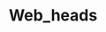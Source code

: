 ---
title: "Web_heads"
categories: web-division
headsList: 
  - name: "Devansh Verma"
    photo: 1yIkzTYHj3RbYYcnPF17tVeXAk-q-5GKS
    linkedin: "https://www.linkedin.com/in/ridin-datta-932697226/"
    facebook: ""
    insta: "https://www.instagram.com/rhydburgerr/"
  - name: "Jenil Dobariya"
    photo: 1yIkzTYHj3RbYYcnPF17tVeXAk-q-5GKS
    linkedin: "https://www.linkedin.com/in/ridin-datta-932697226/"
    facebook: ""
    insta: "https://www.instagram.com/rhydburgerr/"
  - name: "Priyanshu Maurya"
    photo: 15WZvbnfNzSZ0MLR6V2E9QySYTAMVxCSa
    linkedin: "https://www.linkedin.com/in/ridin-datta-932697226/"
    facebook: ""
    insta: "https://www.instagram.com/rhydburgerr/"
  - name: "Sameer Yadav"
    photo: 1yIkzTYHj3RbYYcnPF17tVeXAk-q-5GKS
  - name: "Shreya Shree"
    photo: 1yIkzTYHj3RbYYcnPF17tVeXAk-q-5GKS
    linkedin: "https://www.linkedin.com/in/ridin-datta-932697226/"
    facebook: ""
    insta: "https://www.instagram.com/rhydburgerr/"
---